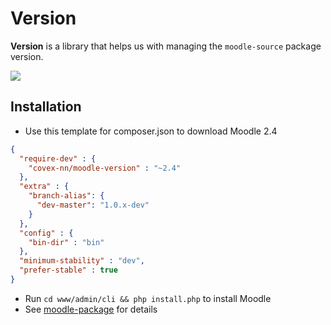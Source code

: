 # Version

**Version** is a library that helps us with managing the <code>moodle-source</code> package version.

<a href="https://travis-ci.org/covex-nn/moodle-version/" target="_blank"><img src="https://travis-ci.org/covex-nn/moodle-version.png?branch=master" /></a>

## Installation

* Use this template for composer.json to download Moodle 2.4

```json
{
  "require-dev" : {
    "covex-nn/moodle-version" : "~2.4"
  }, 
  "extra" : {
    "branch-alias": {
      "dev-master": "1.0.x-dev"
    }
  }, 
  "config" : {
    "bin-dir" : "bin"
  }, 
  "minimum-stability" : "dev", 
  "prefer-stable" : true
}
```

* Run <code>cd www/admin/cli && php install.php</code> to install Moodle
* See [moodle-package](https://github.com/covex-nn/moodle-package) for details
